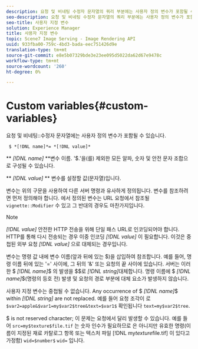 ```yaml
---
description: 요청 및 비네팅 수정자 문자열의 쿼리 부분에는 사용자 정의 변수가 포함될 수 있습니다.
seo-description: 요청 및 비네팅 수정자 문자열의 쿼리 부분에는 사용자 정의 변수가 포함될 수 있습니다.
seo-title: 사용자 지정 변수
solution: Experience Manager
title: 사용자 지정 변수
topic: Scene7 Image Serving - Image Rendering API
uuid: 933fba00-759c-4bd3-bada-eec751426d9e
translation-type: tm+mt
source-git-commit: e8e5b07329bde3e23ee095d5022da62d67e9478c
workflow-type: tm+mt
source-wordcount: '260'
ht-degree: 0%

---
```



# Custom variables{#custom-variables}

요청 및 비네팅::수정자 문자열에는 사용자 정의 변수가 포함될 수 있습니다.

` $ *[!DNL name]*= *[!DNL value]*`

** *[!DNL name]* **변수 이름. &#39;$.&#39;을(를) 제외한 모든 알파, 숫자 및 안전 문자 조합으로 구성될 수 있습니다.

** *[!DNL value]* ** 변수를 설정할 값(문자열)입니다.

변수는 위의 구문을 사용하여 다른 서버 명령과 유사하게 정의됩니다. 변수를 참조하려면 먼저 정의해야 합니다. 에서 정의된 변수는 URL 요청에서 참조될 `vignette::Modifier` 수 있고 그 반대의 경우도 마찬가지입니다.

>[!NOTE]
>
>*[!DNL value]* 안전한 HTTP 전송을 위해 단일 패스 URL로 인코딩되어야 합니다. HTTP를 통해 다시 전송되는 경우 이중 인코딩 *[!DNL value]* 이 필요합니다. 이것은 중첩된 외부 요청 *[!DNL value]* 으로 대체되는 경우입니다.

변수는 명령 값 내에 변수 이름(앞과 뒤에 있는 $)을 삽입하여 참조합니다. 예를 들어, 명령 이름 뒤에 있는 &#39;=&#39; 사이에, 그 뒤의 &#39;&amp;&#39; 또는 요청의 끝 사이에 있습니다. 서버는 이러한 $ *[!DNL name]*$ 의 발생을 $$로 *[!DNL string]*&#x200B;대체합니다. 명령 이름에 $ *[!DNL name]*$(명령의 등호 전) 발생 및 요청의 경로 부분에 대체 요소가 발생하지 않습니다.

사용자 지정 변수는 중첩될 수 없습니다. Any occurrence of $ *[!DNL name]*$ within *[!DNL string]* are not replaced. 예를 들어 요청 조각이 로 `$var2=apple&$var1=my$var2$tree&text=$var1$` 확인됩니다 `text=my$var2$tree`.

$ is not reserved character; 이 문제는 요청에서 달리 발생할 수 있습니다. 예를 들어 `src=my$texture$file.tif` 는 숫자 인수가 필요하므로 은 아니지만 유효한 명령(이름이 지정된 재료 카탈로그 항목 또는 텍스처 파일 [!DNL my$texture$file.tif] 이 있다고 가정함) `wid=$number$` `wid=` 입니다.
